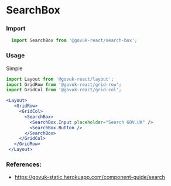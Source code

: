 SearchBox
=========

### Import
```js
  import SearchBox from '@govuk-react/search-box';
```
<!-- STORY -->

### Usage

Simple
```jsx
import Layout from '@govuk-react/layout';
import GridRow from '@govuk-react/grid-row';
import GridCol from '@govuk-react/grid-col';

<Layout>
   <GridRow>
     <GridCol>
       <SearchBox>
         <SearchBox.Input placeholder="Search GOV.UK" />
         <SearchBox.Button />
       </SearchBox>
     </GridCol>
   </GridRow>
 </Layout>
```

### References:
- https://govuk-static.herokuapp.com/component-guide/search


